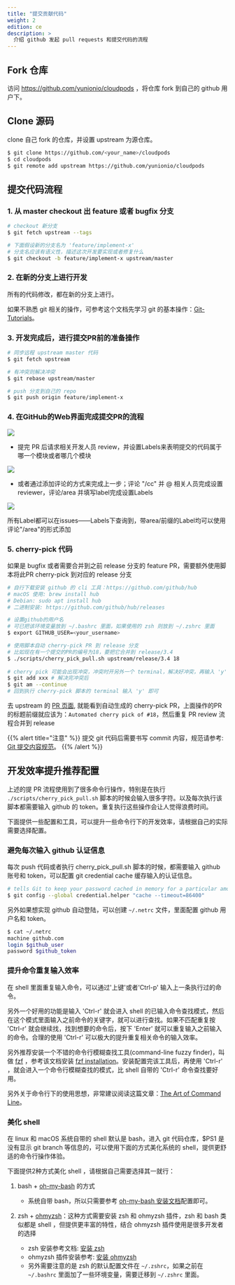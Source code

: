 ```yaml
---
title: "提交贡献代码"
weight: 2
edition: ce
description: >
  介绍 github 发起 pull requests 和提交代码的流程
---
```


## Fork 仓库

访问 https://github.com/yunionio/cloudpods ，将仓库 fork 到自己的 github 用户下。

## Clone 源码

clone 自己 fork 的仓库，并设置 upstream 为源仓库。

```bash
$ git clone https://github.com/<your_name>/cloudpods
$ cd cloudpods
$ git remote add upstream https://github.com/yunionio/cloudpods
```

## 提交代码流程

### 1. 从 master checkout 出 feature 或者 bugfix 分支

```bash
# checkout 新分支
$ git fetch upstream --tags

# 下面假设新的分支名为 'feature/implement-x'
# 分支名应该有语义性，描述这次开发要实现或者修复什么
$ git checkout -b feature/implement-x upstream/master
```

### 2. 在新的分支上进行开发

所有的代码修改，都在新的分支上进行。

如果不熟悉 git 相关的操作，可参考这个文档先学习 git 的基本操作：[Git-Tutorials](https://github.com/twtrubiks/Git-Tutorials)。

### 3. 开发完成后，进行提交PR前的准备操作

```bash
# 同步远程 upstream master 代码
$ git fetch upstream         

# 有冲突则解决冲突
$ git rebase upstream/master 

# push 分支到自己的 repo
$ git push origin feature/implement-x 
```

### 4. 在GitHub的Web界面完成提交PR的流程

![](../images/submitPR.png)

- 提完 PR 后请求相关开发人员 review，并设置Labels来表明提交的代码属于哪一个模块或者哪几个模块

![](../images/reviewer_label.png)

- 或者通过添加评论的方式来完成上一步；评论 "/cc" 并 @ 相关人员完成设置reviewer，评论/area 并填写label完成设置Labels

![](../images/robot_review_label.png)

​	所有Label都可以在issues——Labels下查询到，带area/前缀的Label均可以使用评论"/area"的形式添加

### 5. cherry-pick 代码

如果是 bugfix 或者需要合并到之前 release 分支的 feature PR，需要额外使用脚本将此PR cherry-pick 到对应的 release 分支

```bash
# 自行下载安装 github 的 cli 工具：https://github.com/github/hub
# macOS 使用: brew install hub
# Debian: sudo apt install hub
# 二进制安装: https://github.com/github/hub/releases

# 设置github的用户名
# 可已把该环境变量放到 ~/.bashrc 里面，如果使用的 zsh 则放到 ~/.zshrc 里面
$ export GITHUB_USER=<your_username>

# 使用脚本自动 cherry-pick PR 到 release 分支
# 比如现在有一个提交的PR的编号为18，要把它合并到 release/3.4
$ ./scripts/cherry_pick_pull.sh upstream/release/3.4 18
 
# cherry pick 可能会出现冲突，冲突时开另外一个 terminal，解决好冲突，再输入 'y' 进行提交
$ git add xxx # 解决完冲突后
$ git am --continue
# 回到执行 cherry-pick 脚本的 terminal 输入 'y' 即可
```

去 upstream 的 [PR 页面](https://github.com/yunionio/cloudpods/pulls), 就能看到自动生成的 cherry-pick PR，上面操作的PR的标题前缀就应该为：`Automated cherry pick of #18`，然后重复 PR review 流程合并到 release


{{% alert title="注意" %}}
提交 git 代码后需要书写 commit 内容，规范请参考: [Git 提交内容规范](../git-convention)。
{{% /alert %}}

## 开发效率提升推荐配置

上述的提 PR 流程使用到了很多命令行操作，特别是在执行 `./scripts/cherry_pick_pull.sh` 脚本的时候会输入很多字符。以及每次执行该脚本都需要输入 github 的 token。重复执行这些操作会让人觉得浪费时间。

下面提供一些配置和工具，可以提升一些命令行下的开发效率，请根据自己的实际需要选择配置。

### 避免每次输入 github 认证信息

每次 push 代码或者执行 cherry_pick_pull.sh 脚本的时候，都需要输入 github 账号和 token，可以配置 git credential cache 缓存输入的认证信息。

```bash
# tells Git to keep your password cached in memory for a particular amount of minutes
$ git config --global credential.helper "cache --timeout=86400"
```

另外如果想实现 github 自动登陆，可以创建 `~/.netrc` 文件，里面配置 github 用户名和 token。

```bash
$ cat ~/.netrc
machine github.com
login $github_user
password $github_token
```

### 提升命令重复输入效率

在 shell 里面重复输入命令，可以通过'上键'或者'Ctrl-p' 输入上一条执行过的命令。

另外一个好用的功能是输入 'Ctrl-r' 就会进入 shell 的已输入命令查找模式，然后在这个模式里面输入之前命令的关键字，就可以进行查找。如果不匹配重复按 'Ctrl-r' 就会继续找，找到想要的命令后，按下 'Enter' 就可以重复输入之前输入的命令。合理的使用 'Ctrl-r' 可以极大的提升重复相关命令的输入效率。

另外推荐安装一个不错的命令行模糊查找工具(command-line fuzzy finder)，叫做 [fzf](https://github.com/junegunn/fzf) ，参考该文档安装 [fzf installation](https://github.com/junegunn/fzf#installation)。安装配置完该工具后，再使用 'Ctrl-r' ，就会进入一个命令行模糊查找的模式，比 shell 自带的 'Ctrl-r' 命令查找要好用。

另外关于命令行下的使用思想，非常建议阅读这篇文章：[The Art of Command Line](https://github.com/jlevy/the-art-of-command-line)。

### 美化 shell

在 linux 和 macOS 系统自带的 shell 默认是 bash，进入 git 代码仓库，$PS1 是没有显示 git branch 等信息的，可以使用下面的方式美化系统的 shell，提供更舒适的命令行操作体验。

下面提供2种方式美化 shell ，请根据自己需要选择其一就行：

1. bash + [oh-my-bash](https://github.com/ohmybash/oh-my-bash) 的方式
    - 系统自带 bash，所以只需要参考 [oh-my-bash 安装文档](https://github.com/ohmybash/oh-my-bash#getting-started)配置即可。

2. zsh + [ohmyzsh](https://github.com/ohmyzsh/ohmyzsh)：这种方式需要安装 zsh 和 ohmyzsh 插件，zsh 和 bash 类似都是 shell ，但提供更丰富的特性，结合 ohmyzsh 插件使用是很多开发者的选择
    - zsh 安装参考文档: [安装 zsh](https://github.com/ohmyzsh/ohmyzsh/wiki/Installing-ZSH)
    - ohmyzsh 插件安装参考: [安装 ohmyzsh](https://github.com/ohmyzsh/ohmyzsh#basic-installation)
    - 另外需要注意的是 zsh 的默认配置文件在 `~/.zshrc`，如果之前在 `~/.bashrc` 里面加了一些环境变量，需要迁移到 `~/.zshrc` 里面。

